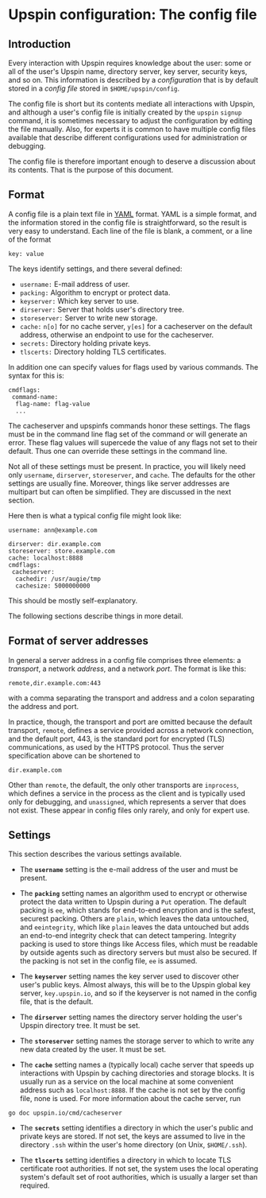 # Upspin configuration: The config file

## Introduction

Every interaction with Upspin requires knowledge about the user: some or all of
the user's Upspin name, directory server, key server, security keys, and so on.
This information is described by a *configuration* that is by default stored in
a *config file* stored in `$HOME/upspin/config`.

The config file is short but its contents mediate all interactions with Upspin,
and although a user's config file is initially created by the `upspin` `signup`
command, it is sometimes necessary to adjust the configuration by editing the
file manually.
Also, for experts it is common to have multiple config files available that
describe different configurations used for administration or debugging.

The config file is therefore important enough to deserve a discussion about its
contents.
That is the purpose of this document.

## Format

A config file is a plain text file in
[YAML](https://en.wikipedia.org/wiki/YAML) format.
YAML is a simple format, and the information stored in the config file is
straightforward, so the result is very easy to understand.
Each line of the file is blank, a comment, or a line of the format

```
key: value
```

The keys identify settings, and there several defined:

* `username:` E-mail address of user.
* `packing:` Algorithm to encrypt or protect data.
* `keyserver:` Which key server to use.
* `dirserver:` Server that holds user's directory tree.
* `storeserver:` Server to write new storage.
* `cache:` `n[o]` for no cache server, `y[es]` for a cacheserver on the default address, otherwise an endpoint to use for the cacheserver.
* `secrets:` Directory holding private keys.
* `tlscerts:` Directory holding TLS certificates.

In addition one can specify values for flags used by various commands.
The syntax for this is:

```
cmdflags:
 command-name:
  flag-name: flag-value
  ...
```

The cacheserver and upspinfs commands honor these settings. The flags
must be in the command line flag set of the command or will generate
an error. These flag values will supercede the value of any flags not
set to their default. Thus one can override these settings in the command
line.

Not all of these settings must be present.
In practice, you will likely need only `username`, `dirserver`, `storeserver`,
and `cache`.
The defaults for the other settings are usually fine.
Moreover, things like server addresses are multipart but can often be
simplified.
They are discussed in the next section.

Here then is what a typical config file might look like:

```
username: ann@example.com

dirserver: dir.example.com
storeserver: store.example.com
cache: localhost:8888
cmdflags:
 cacheserver:
  cachedir: /usr/augie/tmp
  cachesize: 5000000000
```

This should be mostly self-explanatory.

The following sections describe things in more detail.

## Format of server addresses

In general a server address in a config file comprises three elements: a
*transport*, a network *address*, and a network *port*.
The format is like this:

```
remote,dir.example.com:443
```

with a comma separating the transport and address and a colon separating the
address and port.

In practice, though, the transport and port are omitted because the default
transport, `remote`, defines a service provided across a network connection,
and the default port, 443, is the standard port for encrypted (TLS)
communications, as used by the HTTPS protocol.
Thus the server specification above can be shortened to

```
dir.example.com
```

Other than `remote`, the default, the only other transports are `inprocess`,
which defines a service in the process as the client and is typically used only
for debugging, and `unassigned`, which represents a server that does not exist.
These appear in config files only rarely, and only for expert use.

## Settings

This section describes the various settings available.

* The **`username`** setting is the e-mail address of the user and must be
present.

* The **`packing`** setting names an algorithm used to encrypt or otherwise
protect the data written to Upspin during a `Put` operation.
The default packing is `ee`, which stands for end-to-end encryption and is the
safest, securest packing.
Others are `plain`, which leaves the data untouched, and `eeintegrity`, which
like `plain` leaves the data untouched but adds an end-to-end integrity check
that can detect tampering.
Integrity packing is used to store things like Access files, which must be readable by outside
agents such as directory servers but must also be secured.
If the packing is not set in the config file, `ee` is assumed.

* The **`keyserver`** setting names the key server used to discover other
user's public keys.
Almost always, this will be to the Upspin global key server, `key.upspin.io`,
and so if the keyserver is not named in the config file, that is the default.

* The **`dirserver`** setting names the directory server holding the user's
Upspin directory tree.
It must be set.

* The **`storeserver`** setting names the storage server to which to write any
new data created by the user.
It must be set.

* The **`cache`** setting names a (typically local) cache server that speeds up
interactions with Upspin by caching directories and storage blocks.
It is usually run as a service on the local machine at some convenient address
such as `localhost:8888`.
If the cache is not set by the config file, none is used.
For more information about the cache server, run

```
go doc upspin.io/cmd/cacheserver
```

* The **`secrets`** setting identifies a directory in which the user's public
and private keys are stored.
If not set, the keys are assumed to live in the directory `.ssh` within
the user's home directory (on Unix, `$HOME/.ssh`).

* The **`tlscerts`** setting identifies a directory in which to locate TLS
certificate root authorities.
If not set, the system uses the local operating system's default set of root
authorities, which is usually a larger set than required.
